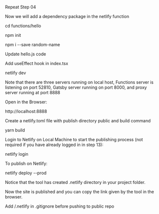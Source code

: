 Repeat Step 04

Now we will add a dependency package in the netlify function

cd functions/hello

npm init

npm i --save random-name

Update hello.js code

Add useEffect hook in index.tsx

netlify dev

Note that there are three servers running on local host, Functions server is listening on port 52810, Gatsby server running on port 8000, and proxy server running at port 8888

Open in the Browser:

http://localhost:8888


Create a netlify.toml file with publish directory public and build command

yarn build

Login to Netlify on Local Machine to start the publishing process (not required if you have already logged in in step 13):

netlify login

To publish on Netlify:

netlify deploy --prod

Notice that the tool has created .netlify directory in your project folder.

Now the site is published and you can copy the link given by the tool in the browser.

Add /.netlify in .gitignore before pushing to public repo

